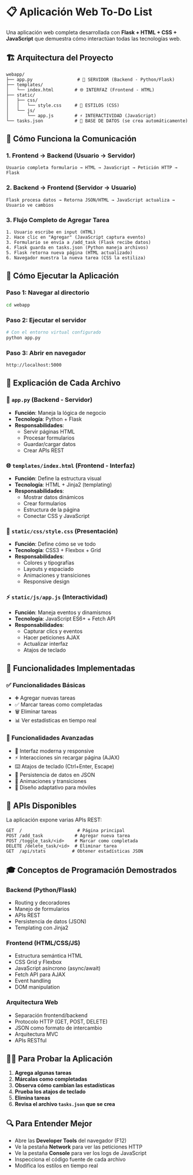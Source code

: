 # 📋 Aplicación Web To-Do List

Una aplicación web completa desarrollada con **Flask + HTML + CSS + JavaScript** que demuestra cómo interactúan todas las tecnologías web.

## 🏗️ **Arquitectura del Proyecto**

```
webapp/
├── app.py                 # 🐍 SERVIDOR (Backend - Python/Flask)
├── templates/
│   └── index.html        # 🌐 INTERFAZ (Frontend - HTML)
├── static/
│   ├── css/
│   │   └── style.css     # 🎨 ESTILOS (CSS)
│   └── js/
│       └── app.js        # ⚡ INTERACTIVIDAD (JavaScript)
└── tasks.json            # 💾 BASE DE DATOS (se crea automáticamente)
```

## 🔄 **Cómo Funciona la Comunicación**

### **1. Frontend → Backend (Usuario → Servidor)**
```
Usuario completa formulario → HTML → JavaScript → Petición HTTP → Flask
```

### **2. Backend → Frontend (Servidor → Usuario)**
```
Flask procesa datos → Retorna JSON/HTML → JavaScript actualiza → Usuario ve cambios
```

### **3. Flujo Completo de Agregar Tarea**
```
1. Usuario escribe en input (HTML)
2. Hace clic en "Agregar" (JavaScript captura evento)
3. Formulario se envía a /add_task (Flask recibe datos)
4. Flask guarda en tasks.json (Python maneja archivos)
5. Flask retorna nueva página (HTML actualizado)
6. Navegador muestra la nueva tarea (CSS la estiliza)
```

## 🚀 **Cómo Ejecutar la Aplicación**

### **Paso 1: Navegar al directorio**
```bash
cd webapp
```

### **Paso 2: Ejecutar el servidor**
```bash
# Con el entorno virtual configurado
python app.py
```

### **Paso 3: Abrir en navegador**
```
http://localhost:5000
```

## 🧩 **Explicación de Cada Archivo**

### **🐍 `app.py` (Backend - Servidor)**
- **Función**: Maneja la lógica de negocio
- **Tecnología**: Python + Flask
- **Responsabilidades**:
  - Servir páginas HTML
  - Procesar formularios
  - Guardar/cargar datos
  - Crear APIs REST

### **🌐 `templates/index.html` (Frontend - Interfaz)**
- **Función**: Define la estructura visual
- **Tecnología**: HTML + Jinja2 (templating)
- **Responsabilidades**:
  - Mostrar datos dinámicos
  - Crear formularios
  - Estructura de la página
  - Conectar CSS y JavaScript

### **🎨 `static/css/style.css` (Presentación)**
- **Función**: Define cómo se ve todo
- **Tecnología**: CSS3 + Flexbox + Grid
- **Responsabilidades**:
  - Colores y tipografías
  - Layouts y espaciado
  - Animaciones y transiciones
  - Responsive design

### **⚡ `static/js/app.js` (Interactividad)**
- **Función**: Maneja eventos y dinamismos
- **Tecnología**: JavaScript ES6+ + Fetch API
- **Responsabilidades**:
  - Capturar clics y eventos
  - Hacer peticiones AJAX
  - Actualizar interfaz
  - Atajos de teclado

## 🎯 **Funcionalidades Implementadas**

### **✅ Funcionalidades Básicas**
- ➕ Agregar nuevas tareas
- ✅ Marcar tareas como completadas
- 🗑️ Eliminar tareas
- 📊 Ver estadísticas en tiempo real

### **🌟 Funcionalidades Avanzadas**
- 🎨 Interfaz moderna y responsive
- ⚡ Interacciones sin recargar página (AJAX)
- ⌨️ Atajos de teclado (Ctrl+Enter, Escape)
- 💾 Persistencia de datos en JSON
- 🎉 Animaciones y transiciones
- 📱 Diseño adaptativo para móviles

## 🔧 **APIs Disponibles**

La aplicación expone varias APIs REST:

```http
GET  /                     # Página principal
POST /add_task            # Agregar nueva tarea
POST /toggle_task/<id>    # Marcar como completada
DELETE /delete_task/<id>  # Eliminar tarea
GET  /api/stats          # Obtener estadísticas JSON
```

## 🎓 **Conceptos de Programación Demostrados**

### **Backend (Python/Flask)**
- Routing y decoradores
- Manejo de formularios
- APIs REST
- Persistencia de datos (JSON)
- Templating con Jinja2

### **Frontend (HTML/CSS/JS)**
- Estructura semántica HTML
- CSS Grid y Flexbox
- JavaScript asíncrono (async/await)
- Fetch API para AJAX
- Event handling
- DOM manipulation

### **Arquitectura Web**
- Separación frontend/backend
- Protocolo HTTP (GET, POST, DELETE)
- JSON como formato de intercambio
- Arquitectura MVC
- APIs RESTful

## 🏃‍♂️ **Para Probar la Aplicación**

1. **Agrega algunas tareas**
2. **Márcalas como completadas**
3. **Observa cómo cambian las estadísticas**
4. **Prueba los atajos de teclado**
5. **Elimina tareas**
6. **Revisa el archivo `tasks.json` que se crea**

## 🔍 **Para Entender Mejor**

- Abre las **Developer Tools** del navegador (F12)
- Ve la pestaña **Network** para ver las peticiones HTTP
- Ve la pestaña **Console** para ver los logs de JavaScript
- Inspecciona el código fuente de cada archivo
- Modifica los estilos en tiempo real

